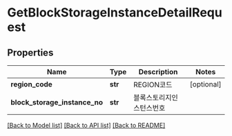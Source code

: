 # GetBlockStorageInstanceDetailRequest

## Properties
Name | Type | Description | Notes
------------ | ------------- | ------------- | -------------
**region_code** | **str** | REGION코드 | [optional] 
**block_storage_instance_no** | **str** | 블록스토리지인스턴스번호 | 

[[Back to Model list]](../README.md#documentation-for-models) [[Back to API list]](../README.md#documentation-for-api-endpoints) [[Back to README]](../README.md)


